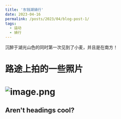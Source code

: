 ```yaml
---
title: '东钱湖骑行'
date: 2023-04-16
permalink: /posts/2023/04/blog-post-1/
tags:
  - 运动
  - 骑行
---
```


沉醉于湖光山色的同时第一次见到了小麦，并且是在南方！

路途上拍的一些照片
======

<!-- <img src='/images/dongqianlake2023416.jpg'> -->
![image.png]('/images/dongqianlake2023416.jpg'"骑行")
======

Aren't headings cool?
------
